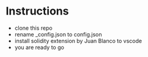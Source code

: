 # Instructions

* clone this repo
* rename _config.json to config.json
* install solidity extension by Juan Blanco to vscode
* you are ready to go